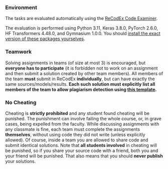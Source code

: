 ### Environment

The tasks are evaluated automatically using the
[ReCodEx Code Examiner](https://recodex.mff.cuni.cz/).

The evaluation is performed using Python 3.11, Keras 3.8.0, PyTorch 2.6.0, HF Transformers
4.48.0, and Gymnasium 1.0.0. You should
[install the exact version of these packages yourselves](#faq_install).

### Teamwork

Solving assignments in teams (of size at most 3) is encouraged, but **everyone has to
participate** (it is forbidden not to work on an assignment and then submit
a solution created by other team members). All members of the team
**must** submit in ReCodEx **individually**, but can have exactly the same
sources/models/results. **Each such solution must explicitly list all
members of the team to allow plagiarism detection using
[this template](https://github.com/ufal/npfl138/tree/master/labs/team_description.py).**

### No Cheating

Cheating is **strictly prohibited** and any student found cheating will be punished.
The punishment can involve failing the whole course, or, in grave cases, being
expelled from the faculty. While discussing assignments with any classmate is fine,
each team must complete the assignments **themselves**, without using code they did not
write (unless explicitly allowed). Of course, inside a team you are allowed to
share code and submit identical solutions. Note that **all students involved**
in cheating will be punished, so if you share your source code with a friend,
both you and your friend will be punished. That also means that you should **never
publish** your solutions.
